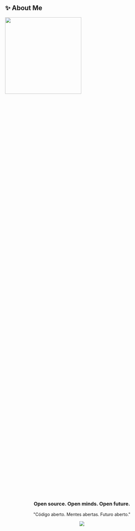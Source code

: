 ## ✨ About Me

<div>
 <img width="250px" align="left" style="padding-right: 300px" src="https://user-images.githubusercontent.com/74038190/229223263-cf2e4b07-2615-4f87-9c38-e37600f8381a.gif">

 <div width="300px">
     
     public class Information {
       string Name = "Iago Fragnan";
       DateTime Birthday = new DateTime(2006, 10, 23);
       int Age = 18;
       string[] Skills = { "Developer", "Digital Designer", "Vfx Artist", "3D Animator" };
   
       bool Student = true;
       string Grade = "2st";
       string University = "Universidade de Araraquara";
       string Course = "Sistemas de Informação";
       DateTime Graduating = new DateTime(2028, 12, 1);
   
       Dictionary<string, string> Career = new Dictionary<string, string>()
       {
           {"ETEC Joaquim Ferreira do Amaral", "2022-2024"},
       };
       string City = "Araraquara";
       string State = "São Paulo";
       string Country = "Brazil";
     }


</div>
</div>  

#

  <div align="center">
    <h3>Open source. Open minds. Open future.</h3>
    <p>"Código aberto. Mentes abertas. Futuro aberto."</p>
  </div>
<div align="center">
 <img src='https://wakatime.com/badge/user/018e1f5e-85ee-4d1b-9e0e-ed450cf40324.svg'/>
<!--<img src="https://komarev.com/ghpvc/?username=iagof-dev&&style=flat-square" align="center" />-->
</div>  
